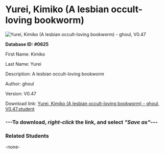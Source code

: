 # Yurei, Kimiko (A lesbian occult-loving bookworm)

<img src="Files/Yurei, Kimiko (A lesbian occult-loving bookworm).png" title="Yurei, Kimiko (A lesbian occult-loving bookworm) - ghoul, V0.47">

**Database ID: #0625**

First Name: Kimiko

Last Name: Yurei

Description: A lesbian occult-loving bookworm

Author: ghoul

Version: V0.47

Download link: <a href="https://raw.githubusercontent.com/Arbiter1223/Daigaku-Gurashi-Custom-Students/master/Files/Student Files/Yurei%2C%20Kimiko%20(A%20lesbian%20occult-loving%20bookworm)%20-%20ghoul%2C%20V0.47.student">Yurei, Kimiko (A lesbian occult-loving bookworm) - ghoul, V0.47.student</a>

### ---**To download, _right-click_ the link, and select _"Save as"_**---

### Related Students

-none-
